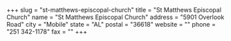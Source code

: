 +++
slug = "st-matthews-episcopal-church"
title = "St Matthews Episcopal Church"
name = "St Matthews Episcopal Church"
address = "5901 Overlook Road"
city = "Mobile"
state = "AL"
postal = "36618"
website = ""
phone = "251 342-1178"
fax = ""
+++
